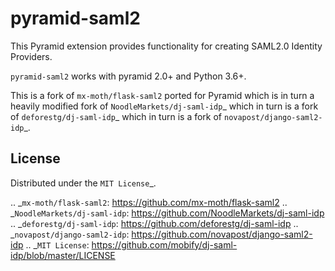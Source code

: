 pyramid-saml2
===========

This Pyramid extension provides functionality for creating SAML2.0 Identity Providers.

``pyramid-saml2`` works with pyramid 2.0+ and Python 3.6+.

This is a fork of `mx-moth/flask-saml2` ported for Pyramid which is in turn 
a heavily modified fork of `NoodleMarkets/dj-saml-idp`_ which in turn
is a fork of `deforestg/dj-saml-idp`_ which in turn is a fork of
`novapost/django-saml2-idp`_.

License
-------

Distributed under the `MIT License`_.

.. _`mx-moth/flask-saml2`: https://github.com/mx-moth/flask-saml2
.. _`NoodleMarkets/dj-saml-idp`: https://github.com/NoodleMarkets/dj-saml-idp
.. _`deforestg/dj-saml-idp`: https://github.com/deforestg/dj-saml-idp
.. _`novapost/django-saml2-idp`: https://github.com/novapost/django-saml2-idp
.. _`MIT License`: https://github.com/mobify/dj-saml-idp/blob/master/LICENSE
